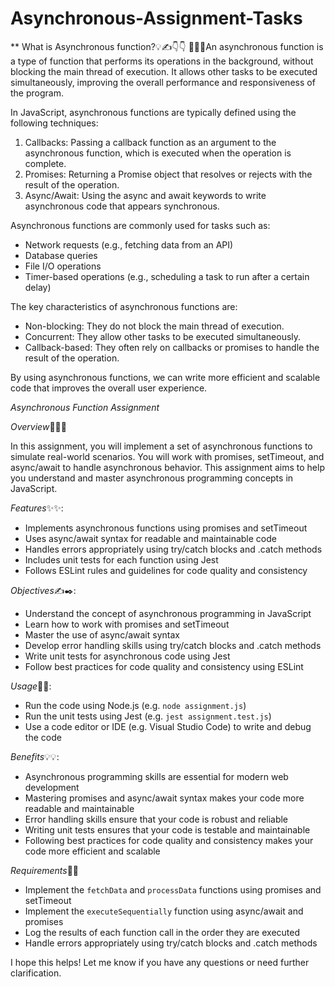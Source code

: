 # Asynchronous-Assignment-Tasks
** What is Asynchronous function?💡✍️👇👇
📒📜📙An asynchronous function is a type of function that performs its operations in the background, without blocking the main thread of execution. It allows other tasks to be executed simultaneously, improving the overall performance and responsiveness of the program.

In JavaScript, asynchronous functions are typically defined using the following techniques:

1. Callbacks: Passing a callback function as an argument to the asynchronous function, which is executed when the operation is complete.
2. Promises: Returning a Promise object that resolves or rejects with the result of the operation.
3. Async/Await: Using the async and await keywords to write asynchronous code that appears synchronous.

Asynchronous functions are commonly used for tasks such as:

- Network requests (e.g., fetching data from an API)
- Database queries
- File I/O operations
- Timer-based operations (e.g., scheduling a task to run after a certain delay)

The key characteristics of asynchronous functions are:

- Non-blocking: They do not block the main thread of execution.
- Concurrent: They allow other tasks to be executed simultaneously.
- Callback-based: They often rely on callbacks or promises to handle the result of the operation.

By using asynchronous functions, we can write more efficient and scalable code that improves the overall user experience.

*Asynchronous Function Assignment*

*Overview*🌟💫✨

In this assignment, you will implement a set of asynchronous functions to simulate real-world scenarios. You will work with promises, setTimeout, and async/await to handle asynchronous behavior. This assignment aims to help you understand and master asynchronous programming concepts in JavaScript.

*Features*✨✨:

- Implements asynchronous functions using promises and setTimeout
- Uses async/await syntax for readable and maintainable code
- Handles errors appropriately using try/catch blocks and .catch methods
- Includes unit tests for each function using Jest
- Follows ESLint rules and guidelines for code quality and consistency

*Objectives*✍️✒️:

- Understand the concept of asynchronous programming in JavaScript
- Learn how to work with promises and setTimeout
- Master the use of async/await syntax
- Develop error handling skills using try/catch blocks and .catch methods
- Write unit tests for asynchronous code using Jest
- Follow best practices for code quality and consistency using ESLint

*Usage*📝📝:

- Run the code using Node.js (e.g. `node assignment.js`)
- Run the unit tests using Jest (e.g. `jest assignment.test.js`)
- Use a code editor or IDE (e.g. Visual Studio Code) to write and debug the code

*Benefits*💡💡:

- Asynchronous programming skills are essential for modern web development
- Mastering promises and async/await syntax makes your code more readable and maintainable
- Error handling skills ensure that your code is robust and reliable
- Writing unit tests ensures that your code is testable and maintainable
- Following best practices for code quality and consistency makes your code more efficient and scalable

*Requirements*🌟💫

- Implement the `fetchData` and `processData` functions using promises and setTimeout
- Implement the `executeSequentially` function using async/await and promises
- Log the results of each function call in the order they are executed
- Handle errors appropriately using try/catch blocks and .catch methods

I hope this helps! Let me know if you have any questions or need further clarification.
